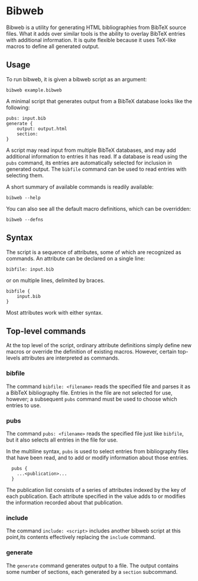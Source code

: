 # Bibweb

Bibweb is a utility for generating HTML bibliographies from BibTeX source files.
What it adds over similar tools is the ability to overlay BibTeX entries with
additional information. It is quite flexible because it uses TeX-like macros to
define all generated output.

## Usage

To run bibweb, it is given a bibweb script as an argument:

    bibweb example.bibweb

A minimal script that generates output from a BibTeX database looks like the
following:

```
pubs: input.bib
generate {
    output: output.html
    section:
}
```

A script may read input from multiple BibTeX databases, and may add additional
information to entries it has read. If a database is read using the `pubs`
command, its entries are automatically selected for inclusion in generated
output. The `bibfile` command can be used to read entries with selecting them.

A short summary of available commands is readily available:

    bibweb --help

You can also see all the default macro definitions, which can be overridden:

    bibweb --defns

## Syntax

The script is a sequence of attributes, some of which are recognized as commands.
An attribute can be declared on a single line:

    bibfile: input.bib

or on multiple lines, delimited by braces.

    bibfile {
        input.bib
    }

Most attributes work with either syntax.

## Top-level commands

At the top level of the script, ordinary attribute definitions simply define new macros or override the definition of existing macros. However, certain top-levels attributes are interpreted as commands.

### bibfile

The command `bibfile: <filename>` reads the specified file and parses it as
a BibTeX bibliography file. Entries in the file are not selected for use, however;
a subsequent `pubs` command must be used to choose which entries to use.

### pubs

The command `pubs: <filename>` reads the specified file just like `bibfile`,
but it also selects all entries in the file for use.

In the multiline syntax, `pubs` is used to select entries from bibliography files
that have been read, and to add or modify information about those entries.

```
  pubs {
    ...<publication>...
  }
```

The publication list consists of a series of attributes indexed by the key of
each publication. Each attribute specified in the value adds to or modifies the
information recorded about that publication.

### include

The command `include: <script>` includes another bibweb script at this point,its contents effectively replacing the `include` command.

### generate

The `generate` command generates output to a file. The output contains some
number of sections, each generated by a `section` subcommand.

